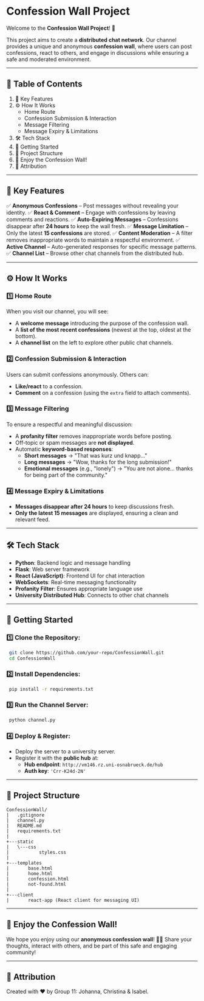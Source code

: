 # Confession Wall Project

Welcome to the **Confession Wall Project**! 🚀

This project aims to create a **distributed chat network**. Our channel provides a unique and anonymous **confession wall**, where users can post confessions, react to others, and engage in discussions while ensuring a safe and moderated environment.

---

## 📑 Table of Contents
1. 🔑 Key Features
2. ⚙️ How It Works
   - Home Route
   - Confession Submission & Interaction
   - Message Filtering
   - Message Expiry & Limitations
3. 🛠️ Tech Stack
4. 🚀 Getting Started
5. 📂 Project Structure
6. 🌟 Enjoy the Confession Wall!
7. 📝 Attribution

---

## 🔑 Key Features
✅ **Anonymous Confessions** – Post messages without revealing your identity.
✅ **React & Comment** – Engage with confessions by leaving comments and reactions.
✅ **Auto-Expiring Messages** – Confessions disappear after **24 hours** to keep the wall fresh.
✅ **Message Limitation** – Only the latest **15 confessions** are stored.
✅ **Content Moderation** – A filter removes inappropriate words to maintain a respectful environment.
✅ **Active Channel** – Auto-generated responses for specific message patterns.
✅ **Channel List** – Browse other chat channels from the distributed hub.

---

## ⚙️ How It Works

### 1️⃣ Home Route
When you visit our channel, you will see:
- A **welcome message** introducing the purpose of the confession wall.
- A **list of the most recent confessions** (newest at the top, oldest at the bottom).
- A **channel list** on the left to explore other public chat channels.

### 2️⃣ Confession Submission & Interaction
Users can submit confessions anonymously. Others can:
- **Like/react** to a confession.
- **Comment** on a confession (using the `extra` field to attach comments).

### 3️⃣ Message Filtering
To ensure a respectful and meaningful discussion:
- A **profanity filter** removes inappropriate words before posting.
- Off-topic or spam messages are **not displayed**.
- Automatic **keyword-based responses**:
  - **Short messages** → "That was kurz und knapp..."
  - **Long messages** → "Wow, thanks for the long submission!"
  - **Emotional messages** (e.g., "lonely") → "You are not alone… thanks for being part of the community."

### 4️⃣ Message Expiry & Limitations
- **Messages disappear after 24 hours** to keep discussions fresh.
- **Only the latest 15 messages** are displayed, ensuring a clean and relevant feed.

---

## 🛠️ Tech Stack
- **Python**: Backend logic and message handling
- **Flask**: Web server framework
- **React (JavaScript)**: Frontend UI for chat interaction
- **WebSockets**: Real-time messaging functionality
- **Profanity Filter**: Ensures appropriate language use
- **University Distributed Hub**: Connects to other chat channels

---

## 🚀 Getting Started
### 1️⃣ Clone the Repository:
```bash
 git clone https://github.com/your-repo/ConfessionWall.git
 cd ConfessionWall
```
### 2️⃣ Install Dependencies:
```bash
 pip install -r requirements.txt
```
### 3️⃣ Run the Channel Server:
```bash
 python channel.py
```
### 4️⃣ Deploy & Register:
- Deploy the server to a university server.
- Register it with the **public hub** at:
  - **Hub endpoint**: `http://vm146.rz.uni-osnabrueck.de/hub`
  - **Auth key**: `'Crr-K24d-2N'`

---

## 📂 Project Structure
```
ConfessionWall/
|   .gitignore
|   channel.py
|   README.md
|   requirements.txt
|
+---static
|   \---css
|           styles.css
|
+---templates
|       base.html
|       home.html
|       confession.html
|       not-found.html
|
+---client
|       react-app (React client for messaging UI)
```

---

## 🌟 Enjoy the Confession Wall!
We hope you enjoy using our **anonymous confession wall**! 💬💖
Share your thoughts, interact with others, and be part of this safe and engaging community!

---

## 📝 Attribution
Created with ❤️ by Group 11: Johanna, Christina & Isabel. 
